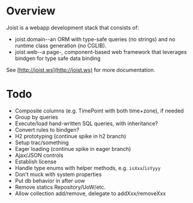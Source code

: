 
Overview
========

Joist is a webapp development stack that consists of:

* joist.domain--an ORM with type-safe queries (no strings) and no runtime class generation (no CGLIB).
* joist.web--a page-, component-based web framework that leverages bindgen for type safe data binding

See [http://joist.ws](http://joist.ws) for more documentation.

Todo
====

* Composite columns (e.g. TimePoint with both time+zone), if needed
* Group by queries
* Execute/load hand-written SQL queries, with inheritance?
* Convert rules to bindgen?
* H2 prototyping (continue spike in h2 branch)
* Setup trac/something
* Eager loading (continue spike in eager branch)
* Ajax/JSON controls
* Establish license
* Handle type enums with helper methods, e.g. `isXxx`/`isYyyy`
* Don't muck with system properties
* Put db behavior in after uow
* Remove statics Repository/UoW/etc.
* Allow collection add/remove, delegate to addXxx/removeXxx

